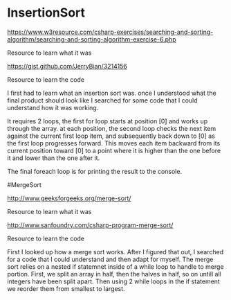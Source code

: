 # InsertionSort

https://www.w3resource.com/csharp-exercises/searching-and-sorting-algorithm/searching-and-sorting-algorithm-exercise-6.php

Resource to learn what it was

https://gist.github.com/JerryBian/3214156

Resource to learn the code

I first had to learn what an insertion sort was.  once I understood what the final product should look like I searched for some code that I could understand how it was working.

It requires 2 loops, the first for loop starts at position [0] and works up through the array.  at each position, the second loop checks the next item against the current first loop item, and subsequently back down to [0] as the first loop progresses forward.  This moves each item backward from its current position toward [0] to a point where it is higher than the one before it and lower than the one after it.

The final foreach loop is for printing the result to the console.

#MergeSort

http://www.geeksforgeeks.org/merge-sort/

Resource to learn what it was

http://www.sanfoundry.com/csharp-program-merge-sort/

Resource to learn the code

First I looked up how a merge sort works.  After I figured that out, I searched for a code that I could understand and then adapt for myself. 
The merge sort relies on a nested if statemnet inside of a while loop to handle to merge portion.  First, we split an array in half, then the halves in half, so on untill all integers have been split apart.  Then using 2 while loops in the if statement we reorder them from smallest to largest.
